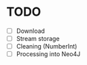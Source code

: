 

# TODO

- [ ] Download
- [ ] Stream storage
- [ ] Cleaning (NumberInt)
- [ ] Processing into Neo4J